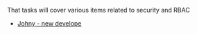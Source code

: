 That tasks will cover various items related to security and RBAC

* [Johny - new develope](access-for-johny.md)
